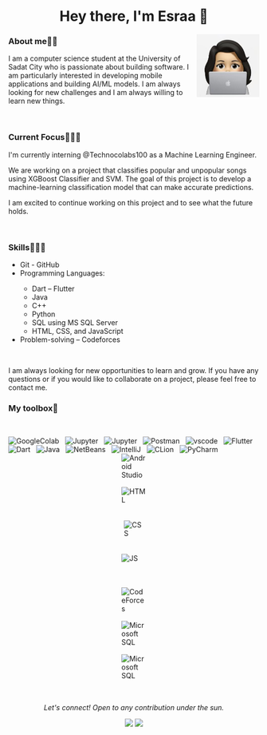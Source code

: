 <h1 align="center">Hey there, I'm Esraa 👋</h1>
  <img src="https://github.com/EsraaMagedd/EsraaMagedd/blob/main/avatarMe.jpg" align="right" width="25%"/>


<h3 align="left">About me💁🏻</h3>
<p>I am a computer science student at the University of Sadat City who is passionate about building software. I am particularly interested in developing mobile applications and building AI/ML models. I am always looking for new challenges and I am always willing to learn new things.</p>
<br>

<h3 align="left">Current Focus👩🏻‍💻</h3>
<p> I'm currently interning @Technocolabs100 as a Machine Learning Engineer.</p>
<p> We are working on a project that classifies popular and unpopular songs using XGBoost Classifier and SVM. The goal of this project is to develop a machine-learning classification model that can make accurate predictions.</p>

<p> I am excited to continue working on this project and to see what the future holds.</p>
<br>

<h3 align="left">Skills🤹🏻‍♀️</h3>
<ul>
<li>Git - GitHub</li>
<li>Programming Languages:</li>
<ul>
<li>Dart – Flutter</li>
<li>Java</li>
<li>C++</li>
<li>Python</li>
<li>SQL using MS SQL Server</li>
<li>HTML, CSS, and JavaScript</li>
</ul>
<li>Problem-solving – Codeforces</li>
</ul>
<br>

<p>I am always looking for new opportunities to learn and grow. If you have any questions or if you would like to collaborate on a project, please feel free to contact me.</p>

<h3 align="left">My toolbox🧰</h3> <br>

<img  src="https://water-data-explorer.readthedocs.io/en/v.1.1.4/_images/colab_icon.png" alt="GoogleColab" width="50" height="50"/> &nbsp;
<img  src="https://smartai-blog.com/content/images/2021/03/jupyter-logo-2-1.png" alt="Jupyter" width="50" height="50"/> &nbsp;
<img  src="https://upload.wikimedia.org/wikipedia/commons/thumb/c/c3/Python-logo-notext.svg/1200px-Python-logo-notext.svg.png" alt="Jupyter" width="50" height="50"/> &nbsp;
<img  src="https://www.svgrepo.com/show/354202/postman-icon.svg" alt="Postman" width="50" height="50"/> &nbsp;
<img  src="https://cdn.icon-icons.com/icons2/2107/PNG/512/file_type_vscode_icon_130084.png" alt="vscode" width="50" height="50"/> &nbsp;
<img src="https://static-00.iconduck.com/assets.00/flutter-icon-1651x2048-ojswpayr.png" alt="Flutter" width="40" height="50"/> &nbsp;
<img src="https://play-lh.googleusercontent.com/qbeCduZblOk80GaY164lw47gIRjXq9QIzSmgFwqQj1PyhNhTWxYR0OqPzm8BumnmJQ=w240-h480-rw" alt="Dart" width="50" height="50"/> &nbsp;
<img  src="https://cdn.iconscout.com/icon/free/png-256/free-java-60-1174953.png" alt="Java" width="50" height="50"/> &nbsp;
<img  src="https://upload.wikimedia.org/wikipedia/commons/thumb/9/98/Apache_NetBeans_Logo.svg/888px-Apache_NetBeans_Logo.svg.png" alt="NetBeans" width="50" height="50"/> &nbsp;
<img  src="https://upload.wikimedia.org/wikipedia/commons/thumb/9/9c/IntelliJ_IDEA_Icon.svg/640px-IntelliJ_IDEA_Icon.svg.png" alt="IntelliJ" width="50" height="50"/> &nbsp;
<img  src="https://static-00.iconduck.com/assets.00/clion-icon-512x512-tvyolucv.png" alt="CLion" width="50" height="50"/> &nbsp;
<img  src="https://upload.wikimedia.org/wikipedia/commons/thumb/1/1d/PyCharm_Icon.svg/1024px-PyCharm_Icon.svg.png" alt="PyCharm" width="50" height="50"/> &nbsp;
<img src="https://static-00.iconduck.com/assets.00/android-studio-icon-486x512-zp9um7zl.png" alt="Android Studio" width="50" height="50" style="margin:0 auto; display:block;"/> &nbsp;
<img src="https://images.vexels.com/media/users/3/166383/isolated/preview/6024bc5746d7436c727825dc4fc23c22-html-programming-language-icon.png" alt="HTML" width="50" height="50" style="margin:0 auto; display:block;"/> &nbsp;
<img src="https://upload.wikimedia.org/wikipedia/commons/thumb/d/d5/CSS3_logo_and_wordmark.svg/1200px-CSS3_logo_and_wordmark.svg.png" alt="CSS" width="40" height="50" style="margin:0 auto; display:block;"/> &nbsp;
<img src="https://codewithfaraz.com/img/what%20is%20javascript%20an%20introduction%20to%20the%20helpful%20programming%20language.png" alt="JS" width="50" height="50" style="margin:0 auto; display:block;"/> &nbsp;
<img src="https://lh3.googleusercontent.com/evT0PYVOtM884y9n-UL4OW-Lp8L8FJcgdXM1GWAX0lLEaETdOX-g_S9aEI_WF4Mvcvw=w300" alt="CodeForces" width="50" height="50" style="margin:0 auto; display:block;"/> &nbsp;
<img src="https://andyleonard.blog/wp-content/uploads/2022/01/SSMS_Logo.jpg" alt="Microsoft SQL server management" width="50" height="50" style="margin:0 auto; display:block;"/> &nbsp;
<img src="https://upload.wikimedia.org/wikipedia/commons/thumb/9/91/Octicons-mark-github.svg/2048px-Octicons-mark-github.svg.png" alt="Microsoft SQL server management" width="50" height="50" style="margin:0 auto; display:block;"/> &nbsp;
<br>
<br>

<p align="center">
  <i>Let's connect! Open to any contribution under the sun.</i>

  <p align="center">
    <a href="https://www.linkedin.com/in/esraa-nassar-28337115b/" alt="Linkedin"><img src="https://raw.githubusercontent.com/jayehernandez/jayehernandez/3f5402efef9a0ae89211a6e04609558e862ca616/readme/linkedin-fill.svg"></a>
     <a href="esraamaged21664@gmail.com" alt="Contact me"><img src="https://raw.githubusercontent.com/jayehernandez/jayehernandez/3f5402efef9a0ae89211a6e04609558e862ca616/readme/mail-fill.svg"></a>
    
    
  </p>
